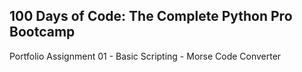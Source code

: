 <h2>100 Days of Code: The Complete Python Pro Bootcamp</h2>

Portfolio Assignment 01 - Basic Scripting - Morse Code Converter
